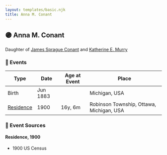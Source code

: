 ```yaml
---
layout: templates/basic.njk
title: Anna M. Conant
---
```

## 🟣 Anna M. Conant

Daughter of [James Sprague Conant](/people/6/62404416) and [Katherine E. Murry](/people/2/25746290)

### 📆 Events

Type | Date | Age at Event | Place
------ | ------ | ------ | ------
Birth | Jun 1883 |  | Michigan, USA
[Residence](#event-event-0) | 1900 | 16y, 6m | Robinson Township, Ottawa, Michigan, USA

### 📰 Event Sources

#### <a id="event-event-0"></a> Residence, 1900
* 1900 US Census
